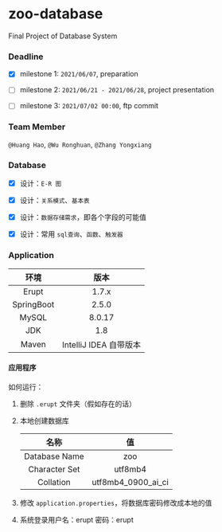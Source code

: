 # zoo-database
Final Project of Database System



### Deadline

- [x] milestone 1: `2021/06/07`, preparation
- [ ] milestone 2: `2021/06/21 - 2021/06/28`, project presentation
- [ ] milestone 3: `2021/07/02 00:00`, ftp commit



### Team Member

`@Huang Hao`,  `@Wu Ronghuan`, `@Zhang Yongxiang`



### Database

- [x] 设计：`E-R 图`
- [x] 设计：`关系模式`、`基本表`
- [x] 设计：`数据存储需求`，即各个字段的可能值
- [x] 设计：常用 `sql查询`、`函数`、`触发器`



### Application

|    环境    |          版本          |
| :--------: | :--------------------: |
|   Erupt    |         1.7.x          |
| SpringBoot |         2.5.0          |
|   MySQL    |         8.0.17         |
|    JDK     |          1.8           |
|   Maven    | IntelliJ IDEA 自带版本 |

#### 应用程序

如何运行：

1. 删除 `.erupt` 文件夹（假如存在的话）

2. 本地创建数据库

    |     名称      |         值         |
    | :-----------: | :----------------: |
    | Database Name |        zoo         |
    | Character Set |      utf8mb4       |
    |   Collation   | utf8mb4_0900_ai_ci |

3. 修改 `application.properties`，将数据库密码修改成本地的值

4. 系统登录用户名：erupt  密码：erupt

